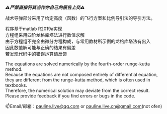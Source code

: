 ***⚠严禁直接将其当作你自己的报告上交⚠***

战术导弹部分采用了给定高度（函数）的飞行方案和比例导引法的导引方法。

程序基于matlab R2019a实现  
方程组采用四阶龙格库塔法进行数值求解  
由于方程组不完全由微分方程构成，与常用教材所示例的龙格库塔法有出入  
因此数值解可能与正确的结果有偏差  
若发现代码中的错误运算请反馈

The equations are solved numerically by the fourth-order runge-kutta method.  
Because the equations are not composed entirely of differential equation, they are different from the runge-kutta method, which is often used in textbooks.  
Therefore, the numerical solution may deviate from the correct result.  
Please provide feedback if you find errors or bugs in the code.

📫Email/邮箱：pauline.live@qq.com or pauline.live.cn@gmail.com(not ofen)
